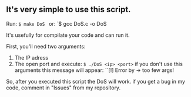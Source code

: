 ## It's very simple to use this script.
Run:
`$ make DoS `
or: 
`$ gcc DoS.c -o DoS

It's usefully for compilate your code and can run it.

First, you'll need two arguments:
1. The IP adress
2. The open port
and execute:
`$ ./DoS <ip> <port>`
if you don't use this arguments this message will appear:
``[!] Error by -> too few args!

So, after you executed this script the DoS will work.
if you get a bug in my code, comment in "Issues" from my repository.
